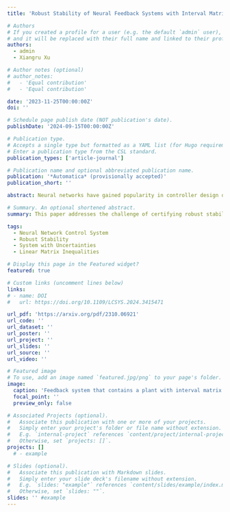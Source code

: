 ```yaml
---
title: 'Robust Stability of Neural Feedback Systems with Interval Matrix Uncertainties'

# Authors
# If you created a profile for a user (e.g. the default `admin` user), write the username (folder name) here
# and it will be replaced with their full name and linked to their profile.
authors:
  - admin
  - Xiangru Xu

# Author notes (optional)
# author_notes:
#   - 'Equal contribution'
#   - 'Equal contribution'

date: '2023-11-25T00:00:00Z'
doi: ''

# Schedule page publish date (NOT publication's date).
publishDate: '2024-09-15T00:00:00Z'

# Publication type.
# Accepts a single type but formatted as a YAML list (for Hugo requirements).
# Enter a publication type from the CSL standard.
publication_types: ['article-journal']

# Publication name and optional abbreviated publication name.
publication: '*Automatica* (provisionally accepted)'
publication_short: ''

abstract: Neural networks have gained popularity in controller design due to their versatility and efficiency, but their integration into feedback systems can compromise stability, especially in the presence of uncertainties. This paper addresses the challenge of certifying robust stability in neural network control systems with interval matrix uncertainties. By leveraging classic robust stability techniques and the recent quadratic constraint-based method to abstract the input-output relationship imposed by neural networks, we present novel robust stability certificates that are formulated in the form of linear matrix inequalities. Three relaxed sufficient conditions are introduced to mitigate computational complexity. The equivalence of these conditions in terms of feasibility, as well as their connections with existing robust stability results, are also established. The proposed method is demonstrated by two numerical examples.

# Summary. An optional shortened abstract.
summary: This paper addresses the challenge of certifying robust stability in neural network control systems with interval matrix uncertainties.

tags:
  - Neural Network Control System
  - Robust Stability
  - System with Uncertainties
  - Linear Matrix Inequalities

# Display this page in the Featured widget?
featured: true

# Custom links (uncomment lines below)
links:
# - name: DOI
#   url: https://doi.org/10.1109/LCSYS.2024.3415471

url_pdf: 'https://arxiv.org/pdf/2310.06921'
url_code: ''
url_dataset: ''
url_poster: ''
url_project: ''
url_slides: ''
url_source: ''
url_video: ''

# Featured image
# To use, add an image named `featured.jpg/png` to your page's folder.
image:
  caption: 'Feedback system that contains a plant with interval matrix uncertainties and NN controller'
  focal_point: ''
  preview_only: false

# Associated Projects (optional).
#   Associate this publication with one or more of your projects.
#   Simply enter your project's folder or file name without extension.
#   E.g. `internal-project` references `content/project/internal-project/index.md`.
#   Otherwise, set `projects: []`.
projects: []
  # - example

# Slides (optional).
#   Associate this publication with Markdown slides.
#   Simply enter your slide deck's filename without extension.
#   E.g. `slides: "example"` references `content/slides/example/index.md`.
#   Otherwise, set `slides: ""`.
slides: '' #example
---
```


<!-- {{% callout note %}}
Click the _Cite_ button above to demo the feature to enable visitors to import publication metadata into their reference management software.
{{% /callout %}}

{{% callout note %}}
Create your slides in Markdown - click the _Slides_ button to check out the example.
{{% /callout %}} -->

<!-- Add the publication's **full text** or **supplementary notes** here. You can use rich formatting such as including [code, math, and images](https://docs.hugoblox.com/content/writing-markdown-latex/). -->
